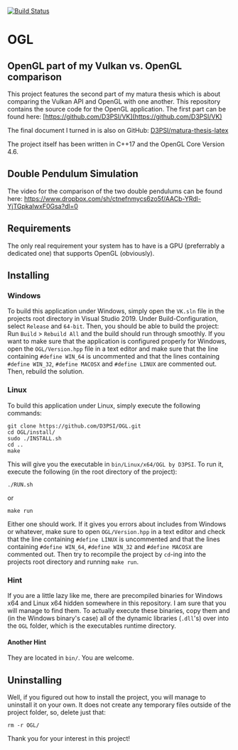 [![Build Status](https://travis-ci.com/D3PSI/OGL.svg?branch=master)](https://travis-ci.com/D3PSI/OGL)
# OGL
## OpenGL part of my Vulkan vs. OpenGL comparison

This project features the second part of my matura thesis which is about comparing the Vulkan API and OpenGL with one another. This repository contains the source code for the OpenGL application. The first part can be found here: [https://github.com/D3PSI/VK](https://github.com/D3PSI/VK)

The final document I turned in is also on GitHub: [D3PSI/matura-thesis-latex](https://github.com/D3PSI/matura-thesis-latex)

The project itself has been written in C++17 and the OpenGL Core Version 4.6.

## Double Pendulum Simulation
The video for the comparison of the two double pendulums can be found here: 
https://www.dropbox.com/sh/ctnefnmycs6zo5f/AACb-YRdl-YjTGpkaIwxF0Gsa?dl=0

## Requirements

The only real requirement your system has to have is a GPU (preferrably a dedicated one) that supports OpenGL (obviously).

## Installing

### Windows

To build this application under Windows, simply open the `VK.sln` file in the projects root directory in Visual Studio 2019.
Under Build-Configuration, select `Release` and `64-bit`. Then, you should be able to build the project:
Run `Build` > `Rebuild All` and the build should run through smoothly.
If you want to make sure that the application is configured properly for Windows, open the `OGL/Version.hpp` file in a text editor and make sure that the line containing `#define WIN_64` is uncommented and that the lines containing `#define WIN_32`, `#define MACOSX` and `#define LINUX` are commented out. Then, rebuild the solution.

### Linux

To build this application under Linux, simply execute the following commands:

    git clone https://github.com/D3PSI/OGL.git
    cd OGL/install/
    sudo ./INSTALL.sh
    cd ..
    make

This will give you the executable in `bin/Linux/x64/OGL by D3PSI`.
To run it, execute the following (in the root directory of the project):

    ./RUN.sh

or

    make run

Either one should work. If it gives you errors about includes from Windows or whatever, make sure to open `OGL/Version.hpp` in a text editor and check that the line containing `#define LINUX` is uncommented and that the lines containing `#define WIN_64`, `#define WIN_32` and `#define MACOSX` are commented out. Then try to recompile the project by `cd`-ing into the projects root directory and running `make run`.

### Hint

If you are a little lazy like me, there are precompiled binaries for Windows x64 and Linux x64 hidden somewhere in this repository. I am sure that you will manage to find them.
To actually execute these binaries, copy them and (in the Windows binary's case) all of the dynamic libraries (`.dll`'s) over into the `OGL` folder, which is the executables runtime directory.


#### Another Hint

They are located in `bin/`. You are welcome.

## Uninstalling

Well, if you figured out how to install the project, you will manage to uninstall it on your own. It does not create any temporary files outside of the project folder, so, delete just that:

    rm -r OGL/

Thank you for your interest in this project!
